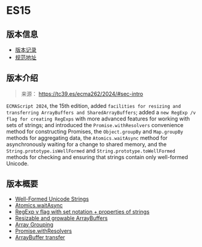 # ES15

## 版本信息

- [版本记录](https://github.com/tc39/ecma262/releases/tag/es2024-candidate-2024-02-28)
- [规范地址](https://tc39.es/ecma262/2024/)

## 版本介绍

> 来源： https://tc39.es/ecma262/2024/#sec-intro

`ECMAScript 2024`, the 15th edition, added `facilities for resizing and transferring ArrayBuffers and SharedArrayBuffers`; added a `new RegExp /v flag for creating RegExps` with more advanced features for working with sets of strings; and introduced the `Promise.withResolvers` convenience method for constructing Promises, the `Object.groupBy` and `Map.groupBy` methods for aggregating data, the `Atomics.waitAsync` method for asynchronously waiting for a change to shared memory, and the `String.prototype.isWellFormed` and `String.prototype.toWellFormed` methods for checking and ensuring that strings contain only well-formed Unicode.

## 版本概要

- [Well-Formed Unicode Strings](https://github.com/tc39/proposal-is-usv-string)
- [Atomics.waitAsync](https://github.com/tc39/proposal-atomics-wait-async)
- [RegExp v flag with set notation + properties of strings](https://github.com/tc39/proposal-regexp-v-flag)
- [Resizable and growable ArrayBuffers](https://github.com/tc39/proposal-resizablearraybuffer)
- [Array Grouping](https://github.com/tc39/proposal-array-grouping)
- [Promise.withResolvers](https://github.com/tc39/proposal-promise-with-resolvers)
- [ArrayBuffer transfer](https://github.com/tc39/proposal-arraybuffer-transfer)

